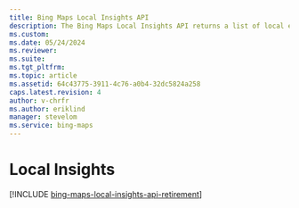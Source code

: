 ```yaml
---
title: Bing Maps Local Insights API
description: The Bing Maps Local Insights API returns a list of local entities within the specified maximum driving time or distance traveled from a specified point.
ms.custom: 
ms.date: 05/24/2024
ms.reviewer: 
ms.suite: 
ms.tgt_pltfrm: 
ms.topic: article
ms.assetid: 64c43775-3911-4c76-a0b4-32dc5824a258
caps.latest.revision: 4
author: v-chrfr
ms.author: eriklind
manager: stevelom
ms.service: bing-maps
---
```


# Local Insights

[!INCLUDE [bing-maps-local-insights-api-retirement](../../includes/bing-maps-local-insights-api-retirement.md)]

